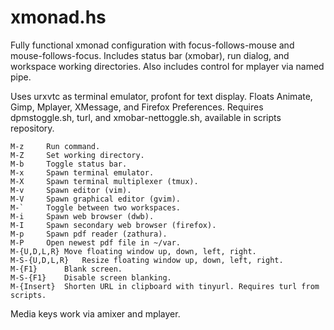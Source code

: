 xmonad.hs
==================
Fully functional xmonad configuration with focus-follows-mouse and 
mouse-follows-focus. Includes status bar (xmobar), run dialog, and workspace 
working directories. Also includes control for mplayer via named pipe.

Uses urxvtc as terminal emulator, profont for text display. Floats Animate, 
Gimp, Mplayer, XMessage, and Firefox Preferences. Requires dpmstoggle.sh, turl, 
and xmobar-nettoggle.sh, available in scripts repository.

	M-z		Run command.
	M-Z		Set working directory.
	M-b		Toggle status bar.
	M-x		Spawn terminal emulator.
	M-X		Spawn terminal multiplexer (tmux).
	M-v		Spawn editor (vim).
	M-V		Spawn graphical editor (gvim).
	M-`		Toggle between two workspaces.
	M-i		Spawn web browser (dwb).
	M-I		Spawn secondary web browser (firefox).
	M-p		Spawn pdf reader (zathura).
	M-P		Open newest pdf file in ~/var.
	M-{U,D,L,R}	Move floating window up, down, left, right.
	M-S-{U,D,L,R}	Resize floating window up, down, left, right.
	M-{F1}		Blank screen.
	M-S-{F1}	Disable screen blanking.
	M-{Insert}	Shorten URL in clipboard with tinyurl. Requires turl from scripts.

Media keys work via amixer and mplayer.

